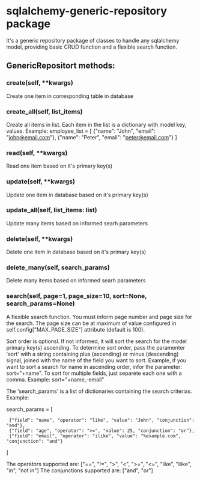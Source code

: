 # sqlalchemy-generic-repository package
It's a generic repository package of classes to handle any sqlalchemy model, providing basic CRUD function and a flexible search function.

## GenericRepositort methods:
### create(self, **kwargs)
Create one item in corresponding table in database

### create_all(self, list_items)
Create all items in list. Each item in the list is a dictionary with model key, values. Example:
employee_list = [
 {"name": "John", "email": "john@email.com"},
 {"name": "Peter", "email": "peter@email.com"}
]

### read(self, **kwargs)
Read one item based on it's primary key(s)

### update(self, **kwargs)
Update one item in database based on it's primary key(s)

### update_all(self, list_items: list)
Update many items based on informed searh parameters 

### delete(self, **kwargs)
Delete one item in database based on it's primary key(s)

### delete_many(self, search_params)
Delete many items based on informed searh parameters

### search(self, page=1, page_size=10, sort=None, search_params=None)
A flexible search function.
You must inform page number and page size for the search. The page size can be at maximum of value configured in self.config["MAX_PAGE_SIZE"] attribute (default is 100).

Sort order is optionsl. If not informed, it will sort the search for the model primary key(s) ascending. To determine sort order, pass the paramenter 'sort' with a string containing plus (ascending) or minus (descending) signal, joined with the name of the field you want to sort. Example, if you want to sort a search for name in ascending order, infor the parameter: sort="+name". To sort for multiple fields, just separete each one with a comma. Example: sort="+name,-email"

The 'search_params' is a list of dictionaries containing the search criterias. Example:


search_params = [

     {"field": "name", "operator": "like", "value": "John", "conjunction": "and"},     
     {"field": "age", "operator": ">=", "value": 25, "conjunction": "or"},     
     {"field": "email", "operator": "ilike", "value": "%example.com", "conjunction": "and"}
]

 The operators supported are: ["==", "!=", ">", "<", ">=", "<=", "like", "ilike", "in", "not in"]
 The conjunctions supported are: ["and", "or"]

